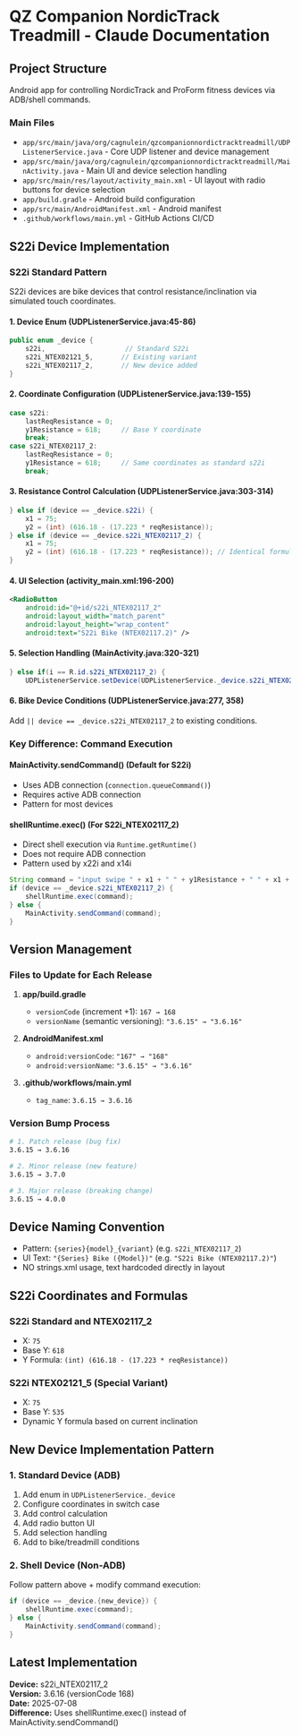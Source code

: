 # QZ Companion NordicTrack Treadmill - Claude Documentation

## Project Structure
Android app for controlling NordicTrack and ProForm fitness devices via ADB/shell commands.

### Main Files
- `app/src/main/java/org/cagnulein/qzcompanionnordictracktreadmill/UDPListenerService.java` - Core UDP listener and device management
- `app/src/main/java/org/cagnulein/qzcompanionnordictracktreadmill/MainActivity.java` - Main UI and device selection handling
- `app/src/main/res/layout/activity_main.xml` - UI layout with radio buttons for device selection
- `app/build.gradle` - Android build configuration
- `app/src/main/AndroidManifest.xml` - Android manifest
- `.github/workflows/main.yml` - GitHub Actions CI/CD

## S22i Device Implementation

### S22i Standard Pattern
S22i devices are bike devices that control resistance/inclination via simulated touch coordinates.

#### 1. Device Enum (UDPListenerService.java:45-86)
```java
public enum _device {
    s22i,                    // Standard S22i
    s22i_NTEX02121_5,       // Existing variant
    s22i_NTEX02117_2,       // New device added
}
```

#### 2. Coordinate Configuration (UDPListenerService.java:139-155)
```java
case s22i:
    lastReqResistance = 0;
    y1Resistance = 618;     // Base Y coordinate
    break;
case s22i_NTEX02117_2:
    lastReqResistance = 0;
    y1Resistance = 618;     // Same coordinates as standard s22i
    break;
```

#### 3. Resistance Control Calculation (UDPListenerService.java:303-314)
```java
} else if (device == _device.s22i) {
    x1 = 75;
    y2 = (int) (616.18 - (17.223 * reqResistance));
} else if (device == _device.s22i_NTEX02117_2) {
    x1 = 75;
    y2 = (int) (616.18 - (17.223 * reqResistance)); // Identical formula
}
```

#### 4. UI Selection (activity_main.xml:196-200)
```xml
<RadioButton
    android:id="@+id/s22i_NTEX02117_2"
    android:layout_width="match_parent"
    android:layout_height="wrap_content"
    android:text="S22i Bike (NTEX02117.2)" />
```

#### 5. Selection Handling (MainActivity.java:320-321)
```java
} else if(i == R.id.s22i_NTEX02117_2) {
    UDPListenerService.setDevice(UDPListenerService._device.s22i_NTEX02117_2);
```

#### 6. Bike Device Conditions (UDPListenerService.java:277, 358)
Add `|| device == _device.s22i_NTEX02117_2` to existing conditions.

### Key Difference: Command Execution

#### MainActivity.sendCommand() (Default for S22i)
- Uses ADB connection (`connection.queueCommand()`)
- Requires active ADB connection
- Pattern for most devices

#### shellRuntime.exec() (For S22i_NTEX02117_2)
- Direct shell execution via `Runtime.getRuntime()`
- Does not require ADB connection
- Pattern used by x22i and x14i

```java
String command = "input swipe " + x1 + " " + y1Resistance + " " + x1 + " " + y2 + " 200";
if (device == _device.s22i_NTEX02117_2) {
    shellRuntime.exec(command);
} else {
    MainActivity.sendCommand(command);
}
```

## Version Management

### Files to Update for Each Release
1. **app/build.gradle**
   - `versionCode` (increment +1): `167 → 168`
   - `versionName` (semantic versioning): `"3.6.15" → "3.6.16"`

2. **AndroidManifest.xml**
   - `android:versionCode`: `"167" → "168"`
   - `android:versionName`: `"3.6.15" → "3.6.16"`

3. **.github/workflows/main.yml**
   - `tag_name`: `3.6.15 → 3.6.16`

### Version Bump Process
```bash
# 1. Patch release (bug fix)
3.6.15 → 3.6.16

# 2. Minor release (new feature)
3.6.15 → 3.7.0

# 3. Major release (breaking change)
3.6.15 → 4.0.0
```

## Device Naming Convention
- Pattern: `{series}{model}_{variant}` (e.g. `s22i_NTEX02117_2`)
- UI Text: `"{Series} Bike ({Model})"` (e.g. `"S22i Bike (NTEX02117.2)"`)
- NO strings.xml usage, text hardcoded directly in layout

## S22i Coordinates and Formulas
### S22i Standard and NTEX02117_2
- X: `75`
- Base Y: `618`
- Y Formula: `(int) (616.18 - (17.223 * reqResistance))`

### S22i NTEX02121_5 (Special Variant)
- X: `75`
- Base Y: `535`
- Dynamic Y formula based on current inclination

## New Device Implementation Pattern

### 1. Standard Device (ADB)
1. Add enum in `UDPListenerService._device`
2. Configure coordinates in switch case
3. Add control calculation
4. Add radio button UI
5. Add selection handling
6. Add to bike/treadmill conditions

### 2. Shell Device (Non-ADB)
Follow pattern above + modify command execution:
```java
if (device == _device.{new_device}) {
    shellRuntime.exec(command);
} else {
    MainActivity.sendCommand(command);
}
```

## Latest Implementation
**Device:** s22i_NTEX02117_2  
**Version:** 3.6.16 (versionCode 168)  
**Date:** 2025-07-08  
**Difference:** Uses shellRuntime.exec() instead of MainActivity.sendCommand()